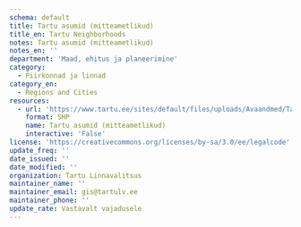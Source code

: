 ```yaml
---
schema: default
title: Tartu asumid (mitteametlikud)
title_en: Tartu Neighborhoods
notes: Tartu asumid (mitteametlikud)
notes_en: ''
department: 'Maad, ehitus ja planeerimine'
category:
  - Piirkonnad ja linnad
category_en:
  - Regions and Cities
resources:
  - url: 'https://www.tartu.ee/sites/default/files/uploads/Avaandmed/Tartu_asum.7z'
    format: SHP
    name: Tartu asumid (mitteametlikud)
    interactive: 'False'
license: 'https://creativecommons.org/licenses/by-sa/3.0/ee/legalcode'
update_freq: ''
date_issued: ''
date_modified: ''
organization: Tartu Linnavalitsus
maintainer_name: ''
maintainer_email: gis@tartulv.ee
maintainer_phone: ''
update_rate: Vastavalt vajadusele
---
```

